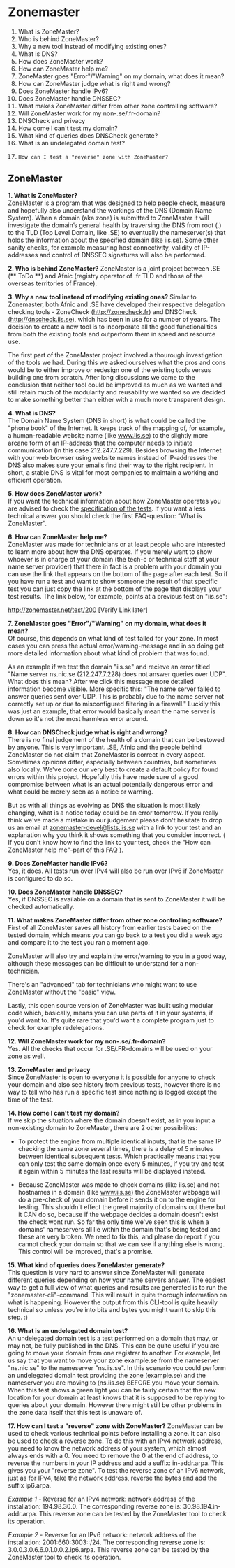 Zonemaster
==========

1.	What is ZoneMaster?
2. 	Who is behind ZoneMaster?
3. 	Why a new tool instead of modifying existing ones?
4.	What is DNS?
5.	How does ZoneMaster work?
6.	How can ZoneMaster help me?
7.	ZoneMaster goes "Error"/"Warning" on my domain, what does it mean?
8.	How can ZoneMaster judge what is right and wrong?
9.	Does ZoneMaster handle IPv6?
10.	Does ZoneMaster handle DNSSEC? 
11.	What makes ZoneMaster differ from other zone controlling software?
12.	Will ZoneMaster work for my non-.se/.fr-domain?
13.	DNSCheck and privacy
14.	How come I can't test my domain?
15.	What kind of queries does DNSCheck generate?
16.	What is an undelegated domain test?
17. 	How can I test a "reverse" zone with ZoneMaster?

ZoneMaster
----------

**1. What is ZoneMaster?**  
ZoneMaster is a program that was designed to help people check, measure and
hopefully also understand the workings of the DNS (Domain Name System). When a
domain (aka zone) is submitted to ZoneMaster it will investigate the domain’s
general health by traversing the DNS from root (.) to the TLD (Top Level Domain,
like .SE) to eventually the nameserver(s) that holds the information about the
specified domain (like iis.se). Some other sanity checks, for example measuring
host connectivity, validity of IP-addresses and control of DNSSEC signatures
will also be performed.

**2. Who is behind ZoneMaster?**
ZoneMaster is a joint project between .SE (** ToDo **) and Afnic (registry
operator of .fr TLD and those of the overseas territories of France). 

**3. Why a new tool instead of modifying existing ones?**
Similar to Zonemaster, both Afnic and .SE have developed their respective delegation
checking tools - ZoneCheck (http://zonecheck.fr) and DNSCheck
(http://dnscheck.iis.se), which has been in use for a number of years. The
decision to create a new tool is to incorporate all the good functionalities
from both the existing tools and outperform them in speed and resource use.

The first part of the ZoneMaster project involved a thourough investigation of
the tools we had. During this we asked ourselves what the pros and cons would be
to either improve or redesign one of the existing tools versus building one from
scratch. After long discussions we came to the conclusion that neither tool
could be improved as much as we wanted and still retain much of the modularity
and reusability we wanted so we decided to make something better than either
with a much more transparent design. 

**4. What is DNS?**  
The Domain Name System (DNS in short) is what could be called the "phone book"
of the Internet. It keeps track of the mapping of, for example, a human-readable
website name (like www.iis.se) to the slightly more arcane form of an IP-address
that the computer needs to initiate communication (in this case 212.247.7.229). 
Besides browsing the Internet with your web browser using website names instead
of IP-addresses the DNS also makes sure your emails find their way to the right
recipient. In short, a stable DNS is vital for most companies to maintain a
working and efficient operation.

**5. How does ZoneMaster work?**  
If you want the technical information about how ZoneMaster operates you are
advised to check the [specification of the tests](https://github.com/dotse/zonemaster/tree/master/docs/specifications/tests).
If you want a less technical answer you should check the first FAQ-question: “What
is ZoneMaster”.

**6. How can ZoneMaster help me?**  
ZoneMaster was made for technicians or at least people who are interested to
learn more about how the DNS operates. If you merely want to show whoever is in
charge of your domain (the tech-c or technical staff at your name server
provider) that there in fact is a problem with your domain you can use the link
that appears on the bottom of the page after each test. So if you have run a
test and want to show someone the result of that specific test you can just copy
the link at the bottom of the page that displays your test results. The link
below, for example, points at a previous test on "iis.se":

 http://zonemaster.net/test/200 [Verify Link later]

**7. ZoneMaster goes "Error"/"Warning" on my domain, what does it mean?**  
Of course, this depends on what kind of test failed for your zone. In most cases
you can press the actual error/warning-message and in so doing get more detailed
information about what kind of problem that was found.

As an example if we test the domain "iis.se" and recieve an error titled "Name
server ns.nic.se (212.247.7.228) does not answer queries over UDP". What does
this mean? After we click this message more detailed information become visible.
More specific this: "The name server failed to answer queries sent over UDP.
This is probably due to the name server not correctly set up or due to
misconfigured filtering in a firewall." Luckily this was just an example, that
error would basically mean the name server is down so it's not the most harmless
error around.

**8. How can DNSCheck judge what is right and wrong?**  
There is no final judgement of the health of a domain that can be bestowed by
anyone. This is very important. .SE, Afnic and the people behind ZoneMaster do
not claim that ZoneMaster is correct in every aspect. Sometimes opinions differ,
especially between countries, but sometimes also locally. We've done our very
best to create a default policy for found errors within this project. Hopefully
this have made sure of a good compromise between what is an actual potentially
dangerous error and what could be merely seen as a notice or warning.

But as with all things as evolving as DNS the situation is most likely
changing, what is a notice today could be an error tomorrow. If you really think
we've made a mistake in our judgement please don't hesitate to drop us an email
at zonemaster-devel@lists.iis.se with a link to your test and an explanation why you think it
shows something that you consider incorrect. ( If you don't know how to find the
link to your test, check the "How can ZoneMaster help me"-part of this FAQ ).

**9. Does ZoneMaster handle IPv6?**  
Yes, it does. All tests run over IPv4 will also be run over IPv6 if ZoneMsater
is configured to do so.

**10. Does ZoneMaster handle DNSSEC?**  
Yes, if DNSSEC is available on a domain that is sent to ZoneMaster it will be
checked automatically.

**11. What makes ZoneMaster differ from other zone controlling software?**  
First of all ZoneMaster saves all history from earlier tests based on the tested
domain, which means you can go back to a test you did a week ago and compare it
to the test you ran a moment ago.

ZoneMaster will also try and explain the error/warning to you in a good way,
although these messages can be difficult to understand for a non-technician. 

There's an "advanced" tab for technicians who might want to use ZoneMaster
without the "basic" view.

Lastly, this open source version of ZoneMaster was built using modular code
which, basically, means you can use parts of it in your systems, if you'd want
to. It's quite rare that you'd want a complete program just to check for example
redelegations.

**12.	Will ZoneMaster work for my non-.se/.fr-domain?**  
Yes. All the checks that occur for .SE/.FR-domains will be used on your zone as
well. 

**13. ZoneMaster and privacy**  
Since ZoneMaster is open to everyone it is possible for anyone to check your
domain and also see history from previous tests, however there is no way to tell
who has run a specific test since nothing is logged except the time of the test.

**14. How come I can't test my domain?**  
If we skip the situation where the domain doesn't exist, as in you input a
non-existing domain to ZoneMaster, there are 2 other possibilites: 

 - To protect the engine from multiple identical inputs, that is the same IP
   checking the same zone several times, there is a delay of 5 minutes between
identical subsequent tests. Which practically means that you can only test the
same domain once every 5 minutes, if you try and test it again within 5 minutes
the last results will be displayed instead.

 - Because ZoneMaster was made to check domains (like iis.se) and not hostnames
   in a domain (like www.iis.se) the ZoneMaster webpage will do a pre-check of
your domain before it sends it on to the engine for testing. This shouldn't
effect the great majority of domains out there but it CAN do so, because if the
webpage decides a domain doesn't exist the check wont run. So far the only time
we've seen this is when a domains' nameservers all lie within the domain that's
being tested and these are very broken. We need to fix this, and please do
report if you cannot check your domain so that we can see if anything else is
wrong. This control will be improved, that's a promise.

**15. What kind of queries does ZoneMaster generate?**  
This question is very hard to answer since ZoneMaster will generate different
queries depending on how your name servers answer. The easiest way to get a full
view of what queries and results are generated is to run the
"zonemaster-cli"-command. This will result in quite thorough information on what
is happening. However the output from this CLI-tool is quite heavily technical
so unless you're into bits and bytes you might want to skip this step. :)

**16. What is an undelegated domain test?**  
An undelegated domain test is a test performed on a domain that may, or may not,
be fully published in the DNS. This can be quite useful if you are going to move
your domain from one registrar to another. For example, let us say that you want
to move your zone example.se from the nameserver "ns.nic.se" to the nameserver
"ns.iis.se". In this scenario you could perform an undelegated domain test
providing the zone (example.se) and the nameserver you are moving to (ns.iis.se)
BEFORE you move your domain. When this test shows a green light you can be
fairly certain that the new location for your domain at least knows that it is
supposed to be replying to queries about your domain. However there might still
be other problems in the zone data itself that this test is unaware of.

**17. How can I test a "reverse" zone with ZoneMaster?**
ZoneMaster can be used to check various technical points before installing a
zone. It can also be used to check a reverse zone. To do this with an IPv4
network address, you need to know the network address of your system, which
almost always ends with a 0. You need to remove the 0 at the end of address, to
reverse the numbers in your IP address and add a suffix: in-addr.arpa. This
gives you your "reverse zone".
To test the reverse zone of an IPv6 network, just as for IPv4, take the network
address, reverse the bytes and add the suffix ip6.arpa.

 *Example 1* - Reverse for an IPv4 network: network address of the installation:
194.98.30.0. The corresponding reverse zone is: 30.98.194.in-addr.arpa. This
reverse zone can be tested by the ZoneMaster tool to check its operation.

 *Example 2* - Reverse for an IPv6 network: network address of the installation:
2001:660:3003::/24. The corresponding reverse zone is:
3.0.0.3.0.6.6.0.1.0.0.2.ip6.arpa. This reverse zone can be tested by the
ZoneMaster tool to check its operation.


